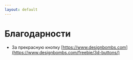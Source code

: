 ```yaml
---
layout: default
---
```


# Благодарности
- За прекрасную кнопку [https://www.designbombs.com](https://www.designbombs.com/freebie/3d-buttons/)
